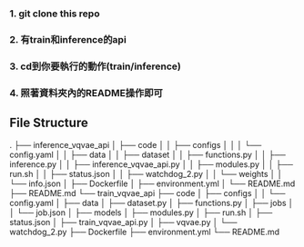 ### 1. git clone this repo
### 2. 有train和inference的api
### 3. cd到你要執行的動作(train/inference)
### 4. 照著資料夾內的README操作即可

## File Structure
.
├── inference_vqvae_api
│   ├── code
│   │   ├── configs
│   │   │   └── config.yaml
│   │   ├── data
│   │   ├── dataset
│   │   ├── functions.py
│   │   ├── inference.py
│   │   ├── inference_vqvae_api.py
│   │   ├── modules.py
│   │   ├── run.sh
│   │   ├── status.json
│   │   ├── watchdog_2.py
│   │   └── weights
│   │       └── info.json
│   ├── Dockerfile
│   ├── environment.yml
│   └── README.md
├── README.md
└── train_vqvae_api
    ├── code
    │   ├── configs
    │   │   └── config.yaml
    │   ├── data
    │   ├── dataset.py
    │   ├── functions.py
    │   ├── jobs
    │   │   └── job.json
    │   ├── models
    │   ├── modules.py
    │   ├── run.sh
    │   ├── status.json
    │   ├── train_vqvae_api.py
    │   ├── vqvae.py
    │   └── watchdog_2.py
    ├── Dockerfile
    ├── environment.yml
    └── README.md